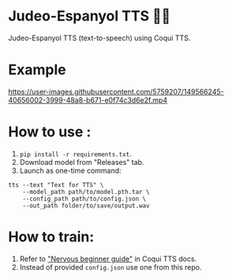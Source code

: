 # Judeo-Espanyol TTS 📢🤖
Judeo-Espanyol TTS (text-to-speech) using Coqui TTS.

# Example

https://user-images.githubusercontent.com/5759207/149566245-40656002-3999-48a8-b671-e0f74c3d6e2f.mp4

# How to use :
1. `pip install -r requirements.txt`.
2. Download model from "Releases" tab.
3. Launch as one-time command:  
```
tts --text "Text for TTS" \
    --model_path path/to/model.pth.tar \
    --config_path path/to/config.json \
    --out_path folder/to/save/output.wav
```


# How to train:
1. Refer to ["Nervous beginner guide"](https://tts.readthedocs.io/en/latest/tutorial_for_nervous_beginners.html) in Coqui TTS docs.
2. Instead of provided `config.json` use one from this repo.
